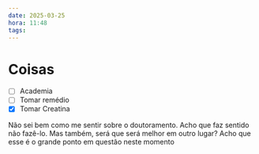 ```yaml
---
date: 2025-03-25
hora: 11:48
tags:
---
```





# Coisas
- [ ] Academia
- [ ] Tomar remédio
- [x] Tomar Creatina

Não sei bem como me sentir sobre o doutoramento. Acho que faz sentido não fazê-lo. Mas também, será que será melhor em outro lugar? Acho que esse é o grande ponto em questão neste momento